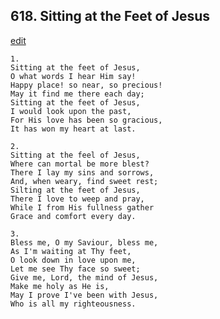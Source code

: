 
## 618.  Sitting at the Feet of Jesus
[edit](https://docs.google.com/document/d/127CusuT_53ZgFg6ggcb%2DcRbHSCgewi8U/edit?mode=html)



    1.
    Sitting at the feet of Jesus, 
    O what words I hear Him say! 
    Happy place! so near, so precious! 
    May it find me there each day; 
    Sitting at the feet of Jesus, 
    I would look upon the past, 
    For His love has been so gracious, 
    It has won my heart at last. 

    2.
    Sitting at the feel of Jesus, 
    Where can mortal be more blest? 
    There I lay my sins and sorrows, 
    And, when weary, find sweet rest; 
    Silting at the feet of Jesus, 
    There I love to weep and pray, 
    While I from His fullness gather 
    Grace and comfort every day. 

    3.
    Bless me, O my Saviour, bless me, 
    As I'm waiting at Thy feet, 
    O look down in love upon me, 
    Let me see Thy face so sweet; 
    Give me, Lord, the mind of Jesus, 
    Make me holy as He is, 
    May I prove I've been with Jesus, 
    Who is all my righteousness.
